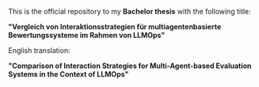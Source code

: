 This is the official repository to my **Bachelor thesis** with the following title: 

**"Vergleich von Interaktionsstrategien für multiagentenbasierte Bewertungssysteme im Rahmen von LLMOps"**

English translation: 

**"Comparison of Interaction Strategies for Multi-Agent-based Evaluation Systems in the Context of LLMOps"**
